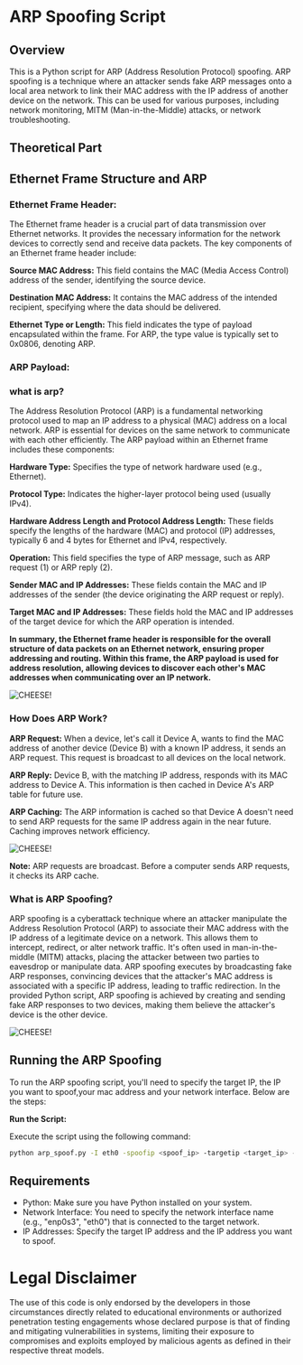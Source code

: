 # ARP Spoofing Script

## Overview
This is a Python script for ARP (Address Resolution Protocol) spoofing. ARP spoofing is a technique where an attacker sends fake ARP messages onto a local area network to link their MAC address with the IP address of another device on the network. This can be used for various purposes, including network monitoring, MITM (Man-in-the-Middle) attacks, or network troubleshooting.
## Theoretical Part

## Ethernet Frame Structure and ARP
### Ethernet Frame Header:
The Ethernet frame header is a crucial part of data transmission over Ethernet networks. It provides the necessary information for the network devices to correctly send and receive data packets. The key components of an Ethernet frame header include:

**Source MAC Address:** This field contains the MAC (Media Access Control) address of the sender, identifying the source device.

**Destination MAC Address:** It contains the MAC address of the intended recipient, specifying where the data should be delivered.

**Ethernet Type or Length:** This field indicates the type of payload encapsulated within the frame. For ARP, the type value is typically set to 0x0806, denoting ARP.

### ARP Payload:
### what is arp?
The Address Resolution Protocol (ARP) is a fundamental networking protocol used to map an IP address to a physical (MAC) address on a local network. ARP is essential for devices on the same network to communicate with each other efficiently.
The ARP payload within an Ethernet frame includes these components:

**Hardware Type:** Specifies the type of network hardware used (e.g., Ethernet).

**Protocol Type:** Indicates the higher-layer protocol being used (usually IPv4).

**Hardware Address Length and Protocol Address Length:** These fields specify the lengths of the hardware (MAC) and protocol (IP) addresses, typically 6 and 4 bytes for Ethernet and IPv4, respectively.

**Operation:** This field specifies the type of ARP message, such as ARP request (1) or ARP reply (2).

**Sender MAC and IP Addresses:** These fields contain the MAC and IP addresses of the sender (the device originating the ARP request or reply).

**Target MAC and IP Addresses:** These fields hold the MAC and IP addresses of the target device for which the ARP operation is intended.

**In summary, the Ethernet frame header is responsible for the overall structure of data packets on an Ethernet network, ensuring proper addressing and routing. Within this frame, the ARP payload is used for address resolution, allowing devices to discover each other's MAC addresses when communicating over an IP network.**

![CHEESE!](https://ipcisco.com/wp-content/uploads/2018/10/arp-packet-format-ipcisco.jpg)
### How Does ARP Work?
**ARP Request:** When a device, let's call it Device A, wants to find the MAC address of another device (Device B) with a known IP address, it sends an ARP request. This request is broadcast to all devices on the local network.

**ARP Reply:** Device B, with the matching IP address, responds with its MAC address to Device A. This information is then cached in Device A's ARP table for future use.

**ARP Caching:** The ARP information is cached so that Device A doesn't need to send ARP requests for the same IP address again in the near future. Caching improves network efficiency.

![CHEESE!](https://freecontent.manning.com/wp-content/uploads/Learn-Cisco-Administration-ARP.gif)

**Note:** ARP requests are broadcast. Before a computer sends ARP requests, it checks its ARP cache.

### What is ARP Spoofing?
ARP spoofing is a cyberattack technique where an attacker manipulate the Address Resolution Protocol (ARP) to associate their MAC address with the IP address of a legitimate device on a network. This allows them to intercept, redirect, or alter network traffic. It's often used in man-in-the-middle (MITM) attacks, placing the attacker between two parties to eavesdrop or manipulate data. ARP spoofing executes by broadcasting fake ARP responses, convincing devices that the attacker's MAC address is associated with a specific IP address, leading to traffic redirection.
In the provided Python script, ARP spoofing is achieved by creating and sending fake ARP responses to two devices, making them believe the attacker's device is the other device.

![CHEESE!](https://www.cs.toronto.edu/~arnold/427/15s/csc427/tools/CainAndAbel/images/image03.gif)
## Running the ARP Spoofing

To run the ARP spoofing script, you'll need to specify the target IP, the IP you want to spoof,your mac address and your network interface. Below are the steps:

   **Run the Script:**

   Execute the script using the following command:

   ```bash
   python arp_spoof.py -I eth0 -spoofip <spoof_ip> -targetip <target_ip> -mac <your_mac>
   ```


## Requirements
- Python: Make sure you have Python installed on your system.
- Network Interface: You need to specify the network interface name (e.g., "enp0s3", "eth0") that is connected to the target network.
- IP Addresses: Specify the target IP address and the IP address you want to spoof.

# Legal Disclaimer 
The use of this code is only endorsed by the developers in those circumstances directly related to educational environments or authorized penetration testing engagements whose declared purpose is that of finding and mitigating vulnerabilities in systems, limiting their exposure to compromises and exploits employed by malicious agents as defined in their respective threat models.